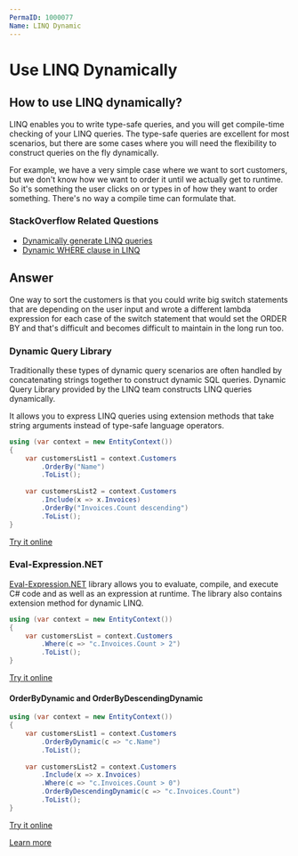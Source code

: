 ```yaml
---
PermaID: 1000077
Name: LINQ Dynamic
---
```


# Use LINQ Dynamically

## How to use LINQ dynamically? 

LINQ enables you to write type-safe queries, and you will get compile-time checking of your LINQ queries. The type-safe queries are excellent for most scenarios, but there are some cases where you will need the flexibility to construct queries on the fly dynamically. 

For example, we have a very simple case where we want to sort customers, but we don't know how we want to order it until we actually get to runtime. So it's something the user clicks on or types in of how they want to order something. There's no way a compile time can formulate that.

### StackOverflow Related Questions

- [Dynamically generate LINQ queries](https://stackoverflow.com/questions/9505189/dynamically-generate-linq-queries)
- [Dynamic WHERE clause in LINQ]()

## Answer

One way to sort the customers is that you could write big switch statements that are depending on the user input and wrote a different lambda expression for each case of the switch statement that would set the ORDER BY and that's difficult and becomes difficult to maintain in the long run too.

### Dynamic Query Library

Traditionally these types of dynamic query scenarios are often handled by concatenating strings together to construct dynamic SQL queries. Dynamic Query Library provided by the LINQ team constructs LINQ queries dynamically.

It allows you to express LINQ queries using extension methods that take string arguments instead of type-safe language operators.  


```csharp
using (var context = new EntityContext())
{
    var customersList1 = context.Customers
        .OrderBy("Name")
        .ToList();
    
    var customersList2 = context.Customers
        .Include(x => x.Invoices)
        .OrderBy("Invoices.Count descending")
        .ToList();    
}
```
[Try it online](https://dotnetfiddle.net/NOP2Mx)

### Eval-Expression.NET

[Eval-Expression.NET](https://github.com/zzzprojects/Eval-Expression.NET) library allows you to evaluate, compile, and execute C# code and as well as an expression at runtime. The library also contains extension method for dynamic LINQ.


```csharp
using (var context = new EntityContext())
{
    var customersList = context.Customers
        .Where(c => "c.Invoices.Count > 2")
        .ToList();    
}
```

[Try it online](https://dotnetfiddle.net/X6LLpf)

#### OrderByDynamic and OrderByDescendingDynamic


```csharp
using (var context = new EntityContext())
{
    var customersList1 = context.Customers
        .OrderByDynamic(c => "c.Name")
        .ToList();
    
    var customersList2 = context.Customers
        .Include(x => x.Invoices)
        .Where(c => "c.Invoices.Count > 0")
        .OrderByDescendingDynamic(c => "c.Invoices.Count")
        .ToList();    
}
```

[Try it online](https://dotnetfiddle.net/oxSl3s)

[Learn more](http://eval-expression.net/linq-dynamic-example)